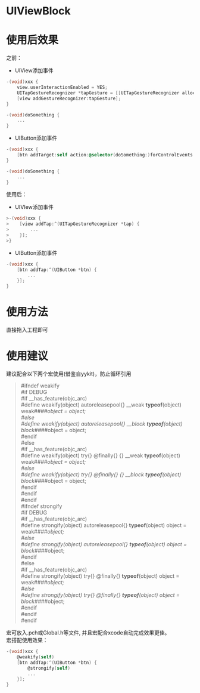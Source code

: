 # UIViewBlock
# 使用后效果
之前：  

- UIView添加事件  
```Objective-C 
-(void)xxx {  
    view.userInteractionEnabled = YES;  
    UITapGestureRecognizer *tapGesture = [[UITapGestureRecognizer alloc] initWithTarget:self action:@selector(doSomething:)];  
    [view addGestureRecognizer:tapGesture];  
}  

-(void)doSomething {
    ...
}
```
- UIButton添加事件
```Objective-C
-(void)xxx {  
    [btn addTarget:self action:@selector(doSomething:)forControlEvents:UIControlEventTouchUpInside];  
}  

-(void)doSomething {  
    ...  
}
```
使用后：  

- UIVIew添加事件
```Objective-C
>-(void)xxx {  
>    [view addTap:^(UITapGestureRecognizer *tap) {  
>        ...  
>    }];  
>}
```
- UIButton添加事件
```Objective-C
-(void)xxx {  
    [btn addTap:^(UIButton *btn) {  
        ...  
    }];  
}
```
# 使用方法
直接拖入工程即可
# 使用建议
建议配合以下两个宏使用(借鉴自yykit)，防止循环引用  

>#ifndef weakify  
#if DEBUG  
#if __has_feature(objc_arc)  
#define weakify(object) autoreleasepool{} __weak __typeof__(object) weak##_##object = object;  
#else  
#define weakify(object) autoreleasepool{} __block __typeof__(object) block##_##object = object;  
#endif  
#else  
#if __has_feature(objc_arc)  
#define weakify(object) try{} @finally{} {} __weak __typeof__(object) weak##_##object = object;  
#else  
#define weakify(object) try{} @finally{} {} __block __typeof__(object) block##_##object = object;  
#endif  
#endif  
#endif  
#ifndef strongify  
#if DEBUG  
#if __has_feature(objc_arc)  
#define strongify(object) autoreleasepool{} __typeof__(object) object = weak##_##object;  
#else  
#define strongify(object) autoreleasepool{} __typeof__(object) object = block##_##object;  
#endif  
#else  
#if __has_feature(objc_arc)  
#define strongify(object) try{} @finally{} __typeof__(object) object = weak##_##object;  
#else  
#define strongify(object) try{} @finally{} __typeof__(object) object = block##_##object;  
#endif  
#endif  
#endif  

宏可放入.pch或Global.h等文件, 并且宏配合xcode自动完成效果更佳。  
宏搭配使用效果：  
```Objective-C
-(void)xxx {  
    @weakify(self)  
    [btn addTap:^(UIButton *btn) {  
        @strongify(self)  
        ...  
    }];  
} 
```

